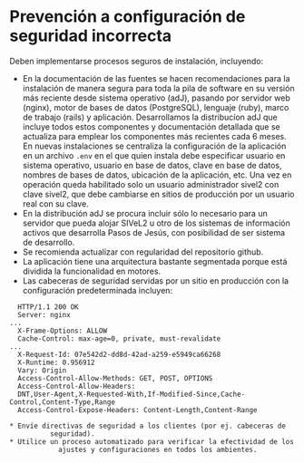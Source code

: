 # Prevención a configuración de seguridad incorrecta

Deben implementarse procesos seguros de instalación, incluyendo:

* En la documentación de las fuentes se hacen recomendaciones para
  la instalación de manera segura para toda la pila de software en
  su versión más reciente desde sistema operativo (adJ), pasando por 
  servidor web (nginx), motor de bases de datos (PostgreSQL), lenguaje 
  (ruby), marco de trabajo (rails) y aplicación. Desarrollamos la
  distribucíon adJ que incluye todos estos componentes y documentación
  detallada que se actualiza para emplear los componentes más recientes
  cada 6 meses.  En nuevas instalaciones se centraliza la configuración
  de la aplicación en un archivo `.env` en el que quien instala debe
  especificar usuario en sistema operativo, usuario en base de datos,
  clave en base de datos, nombres de bases de datos, ubicación de la 
  aplicación, etc. Una vez en operación queda habilitado solo un
  usuario administrador sivel2 con clave sivel2, que debe cambiarse
  en sitios de producción por un usuario real con su clave.
* En la distribución adJ se procura incluir sólo lo necesario
  para un servidor que pueda alojar SIVeL2 u otro de los sistemas
  de información activos que desarrolla Pasos de Jesús, con posibilidad 
  de ser sistema de desarrollo.
* Se recomienda actualizar con regularidad del repositorio github.
* La aplicación tiene una arquitectura bastante segmentada porque está
  dividida la funcionalidad en motores.
* Las cabeceras de seguridad servidas por un sitio en producción con
  la configuración predeterminada incluyen:
```
  HTTP/1.1 200 OK
  Server: nginx
...
  X-Frame-Options: ALLOW
  Cache-Control: max-age=0, private, must-revalidate
...
  X-Request-Id: 07e542d2-dd8d-42ad-a259-e5949ca66268
  X-Runtime: 0.956912
  Vary: Origin
  Access-Control-Allow-Methods: GET, POST, OPTIONS
  Access-Control-Allow-Headers:
  DNT,User-Agent,X-Requested-With,If-Modified-Since,Cache-Control,Content-Type,Range
  Access-Control-Expose-Headers: Content-Length,Content-Range

* Envíe directivas de seguridad a los clientes (por ej. cabeceras de
          seguridad).
* Utilice un proceso automatizado para verificar la efectividad de los
            ajustes y configuraciones en todos los ambientes.
